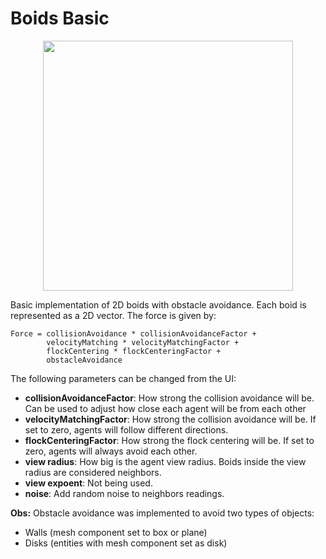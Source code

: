 <!--
title: Boids Basic
description: Basic implementation of 2D boids with obstacle avoidance
image: https://storage.googleapis.com/atta-images/docs/boids/basic/boids-basic.gif
build: https://storage.googleapis.com/atta-repos/boids/basic
-->
# Boids Basic

<div align="center">
  <img src="https://storage.googleapis.com/atta-images/docs/boids/basic/boids-basic.gif" height="400">
</div>

Basic implementation of 2D boids with obstacle avoidance. Each boid is represented as a 2D vector. The force is given by:

```
Force = collisionAvoidance * collisionAvoidanceFactor + 
        velocityMatching * velocityMatchingFactor + 
        flockCentering * flockCenteringFactor + 
        obstacleAvoidance
```

The following parameters can be changed from the UI: 
 - **collisionAvoidanceFactor**: How strong the collision avoidance will be. Can be used to adjust how close each agent will be from each other
 - **velocityMatchingFactor**: How strong the collision avoidance will be. If set to zero, agents will follow different directions.
 - **flockCenteringFactor**: How strong the flock centering will be. If set to zero, agents will always avoid each other.
 - **view radius**: How big is the agent view radius. Boids inside the view radius are considered neighbors.
 - **view expoent**: Not being used.
 - **noise**: Add random noise to neighbors readings.

**Obs:** Obstacle avoidance was implemented to avoid two types of objects:
 - Walls (mesh component set to box or plane)
 - Disks (entities with mesh component set as disk)

